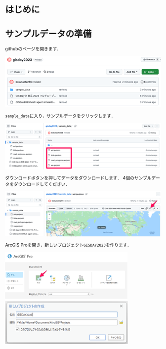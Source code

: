 # はじめに

# サンプルデータの準備
githubのページを開きます．

![picture 0](images/GISDay2023_%E3%83%86%E3%82%AD%E3%82%B9%E3%83%88/20231113_214533.png)  

`sample_data`に入り，サンプルデータをクリックします．

![picture 1](images/GISDay2023_%E3%83%86%E3%82%AD%E3%82%B9%E3%83%88/20231113_214816.png)  

ダウンロードボタンを押してデータをダウンロードします．
4個のサンプルデータをダウンロードしてください．

![picture 2](images/GISDay2023_%E3%83%86%E3%82%AD%E3%82%B9%E3%83%88/20231113_215205.png)  

ArcGIS Proを開き，新しいプロジェクト`GISDAY2023`を作ります．

![picture 4](images/GISDay2023_%E3%83%86%E3%82%AD%E3%82%B9%E3%83%88/20231113_220134.png)  


# 
